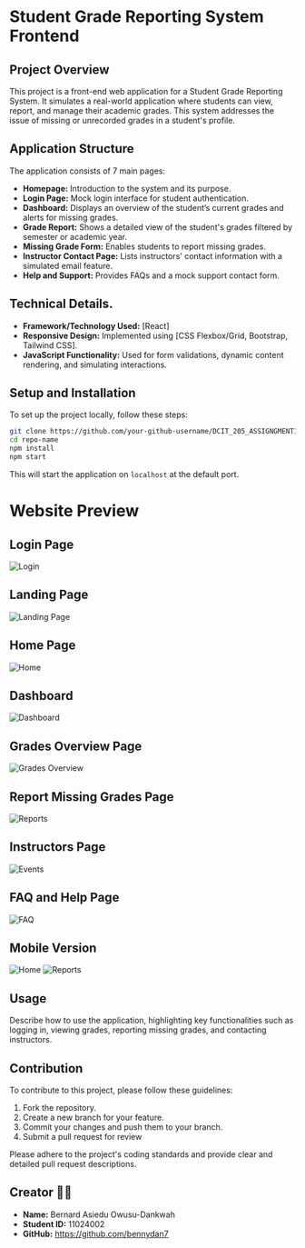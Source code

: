 # Student Grade Reporting System Frontend

## Project Overview

This project is a front-end web application for a Student Grade Reporting System. It simulates a real-world application where students can view, report, and manage their academic grades. This system addresses the issue of missing or unrecorded grades in a student's profile.

## Application Structure

The application consists of 7 main pages:

- **Homepage:** Introduction to the system and its purpose.
- **Login Page:** Mock login interface for student authentication.
- **Dashboard:** Displays an overview of the student’s current grades and alerts for missing grades.
- **Grade Report:** Shows a detailed view of the student's grades filtered by semester or academic year.
- **Missing Grade Form:** Enables students to report missing grades.
- **Instructor Contact Page:** Lists instructors' contact information with a simulated email feature.
- **Help and Support:** Provides FAQs and a mock support contact form.

## Technical Details.

- **Framework/Technology Used:** [React]
- **Responsive Design:** Implemented using [CSS Flexbox/Grid, Bootstrap, Tailwind CSS].
- **JavaScript Functionality:** Used for form validations, dynamic content rendering, and simulating interactions.

## Setup and Installation

To set up the project locally, follow these steps:

```bash
git clone https://github.com/your-github-username/DCIT_205_ASSIGNGMENT1.git
cd repo-name
npm install
npm start
```

This will start the application on `localhost` at the default port.

# Website Preview

## Login Page

![Login ](screenshots/loginpage.PNG)

## Landing Page

![Landing Page](screenshots/landingpage.PNG)

## Home Page

![Home](screenshots/homepage.PNG)

## Dashboard

![Dashboard](screenshots/dashboard.PNG.PNG)

## Grades Overview Page

![Grades Overview](screenshots/gradespage.PNG)

## Report Missing Grades Page

![Reports](screenshots/MisssingGradesPage.PNG)

## Instructors Page

![Events](screenshots/Instructors.PNG)

## FAQ and Help Page

![FAQ](screenshots/FAQPage.PNG)

## Mobile Version

![Home](screenshots/responsive2.PNG)
![Reports](screenshots/responsive.PNG)

## Usage

Describe how to use the application, highlighting key functionalities such as logging in, viewing grades, reporting missing grades, and contacting instructors.

## Contribution

To contribute to this project, please follow these guidelines:

1. Fork the repository.
2. Create a new branch for your feature.
3. Commit your changes and push them to your branch.
4. Submit a pull request for review

Please adhere to the project's coding standards and provide clear and detailed pull request descriptions.

## Creator 🧑‍💻

- **Name:** Bernard Asiedu Owusu-Dankwah
- **Student ID:** 11024002
- **GitHub:** https://github.com/bennydan7
